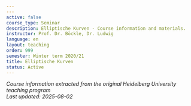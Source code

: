 ```yaml
---
---
active: false
course_type: Seminar
description: Elliptische Kurven - Course information and materials.
instructor: Prof. Dr. Böckle, Dr. Ludwig
language: en
layout: teaching
order: 999
semester: Winter term 2020/21
title: Elliptische Kurven
status: Active
---
```



*Course information extracted from the original Heidelberg University teaching program*  
*Last updated: 2025-08-02*